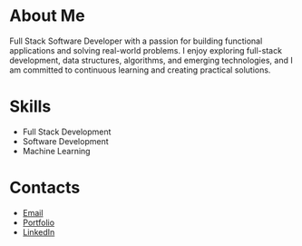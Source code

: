 # About Me

Full Stack Software Developer with a passion for building functional applications and solving real-world problems. I enjoy exploring full-stack development, data structures, algorithms, and emerging technologies, and I am committed to continuous learning and creating practical solutions.

# Skills
- Full Stack Development
- Software Development
- Machine Learning  

# Contacts
- [Email](brianshiroe@gmail.com)
- [Portfolio](https://brianshiroe.netlify.app)
- [LinkedIn](https://linkedin.com/in/brianshiroe)
